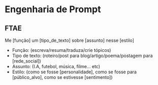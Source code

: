 # Engenharia de Prompt

## FTAE

Me [função] um [tipo_de_texto] sobre [assunto] nesse [estilo]

- Função: (escreva/resuma/traduza/crie tópicos)
- Tipo de texto: (roteiro/post para blog/artigo/poema/postagem para [rede_social])
- Assunto: (I.A, futebol, música, filme... etc)
- Estilo: (como se fosse [personalidade], como se fosse para [público_alvo], como se estivesse [sentimento])
